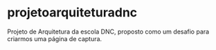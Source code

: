 # projetoarquiteturadnc
Projeto de Arquitetura da escola DNC, proposto como um desafio para criarmos uma página de captura.
